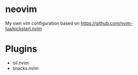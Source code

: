 # neovim

My own vim configuration based on https://github.com/nvim-lua/kickstart.nvim

# Plugins

- oil.nvim
- snacks.nvim
